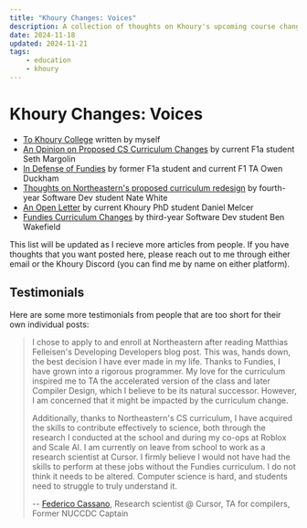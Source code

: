 ```yaml
---
title: "Khoury Changes: Voices"
description: A collection of thoughts on Khoury's upcoming course changes
date: 2024-11-18
updated: 2024-11-21
tags:
    - education
    - khoury
---
```


# Khoury Changes: Voices

-   [To Khoury College](/blog/khoury) written by myself
-   [An Opinion on Proposed CS Curriculum Changes](/blog/khoury/seth) by current
    F1a student Seth Margolin
-   [In Defense of Fundies](https://owen.duckham.dev/blog/defense-of-fundies) by
    former F1a student and current F1 TA Owen Duckham
-   [Thoughts on Northeastern's proposed curriculum redesign](https://natetheadequate.github.io/curriculum-redesign)
    by fourth-year Software Dev student Nate White
-   [An Open Letter](https://melcer.dev/2024/11/20/open-letter-khoury-curriculum.html)
    by current Khoury PhD student Daniel Melcer
-   [Fundies Curriculum Changes](https://blog.wakefield.fyi/#fundies) by
    third-year Software Dev student Ben Wakefield

This list will be updated as I recieve more articles from people. If you have
thoughts that you want posted here, please reach out to me through either email
or the Khoury Discord (you can find me by name on either platform).

## Testimonials

Here are some more testimonials from people that are too short for their own
individual posts:

> I chose to apply to and enroll at Northeastern after reading Matthias
> Felleisen's Developing Developers blog post. This was, hands down, the best
> decision I have ever made in my life. Thanks to Fundies, I have grown into a
> rigorous programmer. My love for the curriculum inspired me to TA the
> accelerated version of the class and later Compiler Design, which I believe to
> be its natural successor. However, I am concerned that it might be impacted by
> the curriculum change.
>
> Additionally, thanks to Northeastern's CS curriculum, I have acquired the
> skills to contribute effectively to science, both through the research I
> conducted at the school and during my co-ops at Roblox and Scale AI. I am
> currently on leave from school to work as a research scientist at Cursor. I
> firmly believe I would not have had the skills to perform at these jobs
> without the Fundies curriculum. I do not think it needs to be altered.
> Computer science is hard, and students need to struggle to truly understand
> it.
>
> -- [Federico Cassano](https://federico.codes), Research scientist @ Cursor, TA
> for compilers, Former NUCCDC Captain
